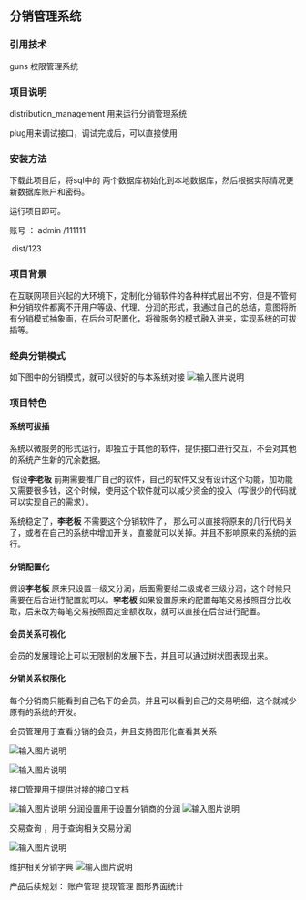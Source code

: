 ## 分销管理系统

###  引用技术

  guns 权限管理系统

### 项目说明

distribution_management  用来运行分销管理系统

plug用来调试接口，调试完成后，可以直接使用

### 安装方法

下载此项目后，将sql中的 两个数据库初始化到本地数据库，然后根据实际情况更新数据库账户和密码。

运行项目即可。

账号 ： admin /111111

​          dist/123

###  项目背景

在互联网项目兴起的大环境下，定制化分销软件的各种样式层出不穷，但是不管何种分销软件都离不开用户等级、代理、分润的形式，我通过自己的总结，意图将所有分销模式抽象画，在后台可配置化，将微服务的模式融入进来，实现系统的可拔插等。

###  经典分销模式
如下图中的分销模式，就可以很好的与本系统对接
![输入图片说明](https://gitee.com/uploads/images/2018/0414/200816_423e5359_1497609.png "未命名文件.png")

### 项目特色

#### 系统可拔插

​      系统以微服务的形式运行，即独立于其他的软件，提供接口进行交互，不会对其他的系统产生新的冗余数据。

​      假设**李老板** 前期需要推广自己的软件，自己的软件又没有设计这个功能，加功能又需要很多钱，这个时候，使用这个软件就可以减少资金的投入（写很少的代码就可以实现自己的需求）。

  系统稳定了，**李老板** 不需要这个分销软件了， 那么可以直接将原来的几行代码关了，或者在自己的系统中增加开关，直接就可以关掉。并且不影响原来的系统的运行。

####  分销配置化

  假设**李老板**  原来只设置一级又分润，后面需要给二级或者三级分润，这个时候只需要在后台进行配置就可以。**李老板** 如果设置原来的配置每笔交易按照百分比收取，后来改为每笔交易按照固定金额收取，就可以直接在后台进行配置。

#### 会员关系可视化

  会员的发展理论上可以无限制的发展下去，并且可以通过树状图表现出来。

#### 分销关系权限化

每个分销商只能看到自己名下的会员。并且可以看到自己的交易明细，这个就减少原有的系统的开发。

会员管理用于查看分销的会员，并且支持图形化查看其关系

![输入图片说明](https://gitee.com/uploads/images/2018/0414/155612_90c66fff_1497609.jpeg "1.jpg")

![输入图片说明](https://gitee.com/uploads/images/2018/0414/155641_9d426b81_1497609.jpeg "2.jpg")

接口管理用于提供对接的接口文档

![输入图片说明](https://gitee.com/uploads/images/2018/0414/155749_cff31c2c_1497609.jpeg "3.jpg")
分润设置用于设置分销商的分润 
![输入图片说明](https://gitee.com/uploads/images/2018/0414/160010_69264fa1_1497609.jpeg "5.jpg")

交易查询 ，用于查询相关交易分润

![输入图片说明](https://gitee.com/uploads/images/2018/0414/155829_4f4d13ad_1497609.jpeg "4.jpg")

维护相关分销字典
![输入图片说明](https://gitee.com/uploads/images/2018/0425/222344_946c3f4a_1497609.jpeg "QQ截图20180425222254.jpg")


产品后续规划：
   账户管理
   提现管理
   图形界面统计
